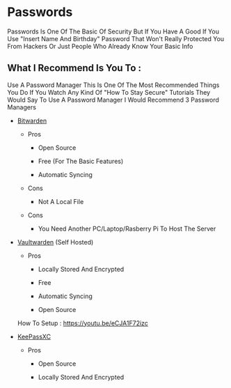 # Passwords

Passwords Is One Of The Basic Of Security But If You Have A Good If You Use "Insert Name And Birthday" Password That Won't Really Protected You From Hackers Or Just People Who Already Know Your Basic Info

## What I Recommend Is You To :

Use A Password Manager
This Is One Of The Most Recommended Things You Do If You Watch Any Kind Of "How To Stay Secure" Tutorials They Would Say To Use A Password Manager I Would Recommend 3 Password Managers

- [Bitwarden](https://bitwarden.com/)
  
  - Pros
    
    - Open Source
    
    - Free (For The Basic Features)
    
    - Automatic Syncing
  
  - Cons
    
    - Not A Local File
    
  
  
  
  - Cons
    
    - You Need Another PC/Laptop/Rasberry Pi To Host The Server

- [Vaultwarden](https://github.com/dani-garcia/vaultwarden) (Self Hosted)
  
  - Pros
    
    - Locally Stored And Encrypted
    
    - Free
    
    - Automatic Syncing
    
    - Open Source
  
  How To Setup : https://youtu.be/eCJA1F72izc

- [KeePassXC](https://keepassxc.org/)
  
  - Pros
    
    - Open Source
    
    - Locally Stored And Encrypted
